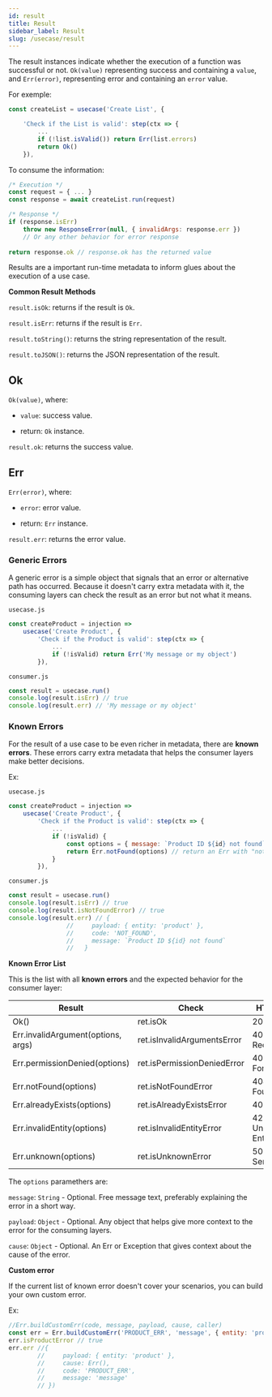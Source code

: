 ```yaml
---
id: result
title: Result
sidebar_label: Result
slug: /usecase/result
---
```


The result instances indicate whether the execution of a function was successful or not. `Ok(value)` representing success and containing a `value`, and `Err(error)`, representing error and containing an `error` value.

For exemple:
```js
const createList = usecase('Create List', {

    'Check if the List is valid': step(ctx => {
        ...
        if (!list.isValid()) return Err(list.errors)
        return Ok()
    }),
```

To consume the information:

```javascript
/* Execution */
const request = { ... }
const response = await createList.run(request)

/* Response */
if (response.isErr)
    throw new ResponseError(null, { invalidArgs: response.err }) 
    // Or any other behavior for error response
    
return response.ok // response.ok has the returned value
```

Results are a important run-time metadata to inform glues about the execution of a use case.

**Common Result Methods**

`result.isOk`: returns if the result is `Ok`.

`result.isErr`: returns if the result is `Err`.

`result.toString()`: returns the string representation of the result.

`result.toJSON()`: returns the JSON representation of the result.

## Ok

`Ok(value)`, where:

- `value`: success value.

- return: `Ok` instance.

`result.ok`: returns the success value.

## Err

`Err(error)`, where:

- `error`: error value.

- return: `Err` instance.

`result.err`: returns the error value.


### Generic Errors

A generic error is a simple object that signals that an error or alternative path has occurred. Because it doesn't carry extra metadata with it, the consuming layers can check the result as an error but not what it means.

`usecase.js`
``` js
const createProduct = injection =>
    usecase('Create Product', {
        'Check if the Product is valid': step(ctx => {
            ...
            if (!isValid) return Err('My message or my object')
        }),
```
`consumer.js`
``` js
const result = usecase.run()
console.log(result.isErr) // true
console.log(result.err) // 'My message or my object'
```

### Known Errors

For the result of a use case to be even richer in metadata, there are **known errors**. These errors carry extra metadata that helps the consumer layers make better decisions.

Ex:

`usecase.js`
``` js
const createProduct = injection =>
    usecase('Create Product', {
        'Check if the Product is valid': step(ctx => {
            ...
            if (!isValid) {
                const options = { message: `Product ID ${id} not found`, payload: { entity: 'product' } }
                return Err.notFound(options) // return an Err with "not found" code
            }
        }),
```

`consumer.js`
``` js
const result = usecase.run()
console.log(result.isErr) // true
console.log(result.isNotFoundError) // true
console.log(result.err) // {
                //     payload: { entity: 'product' },
                //     code: 'NOT_FOUND',
                //     message: `Product ID ${id} not found`
                //   }
```

**Known Error List**

This is the list with all **known errors** and the expected behavior for the consumer layer:

Result | Check | HTTP / REST | GraphQL (Apollo) | gRPC  |
-------|-------------|-------------|------------------|--------
Ok() | ret.isOk | 200 - Ok | | OK
Err.invalidArgument(options, args) | ret.isInvalidArgumentsError | 400 - Bad Request | BAD_USER_INPUT | INVALID_ARGUMENT
Err.permissionDenied(options) | ret.isPermissionDeniedError | 403 - Forbidden |  FORBIDDEN | PERMISSION_DENIED
Err.notFound(options) | ret.isNotFoundError | 404 - Not Found | (BAD_USER_INPUT) | NOT_FOUND
Err.alreadyExists(options) | ret.isAlreadyExistsError | 409 - Conflict | (BAD_USER_INPUT) | ALREADY_EXISTS
Err.invalidEntity(options) | ret.isInvalidEntityError | 422 - Unprocessable Entity | (BAD_USER_INPUT) | INVALID_ARGUMENT
Err.unknown(options) | ret.isUnknownError | 500 - Internal Server Error | INTERNAL_SERVER_ERROR | UNKNOWN / INTERNAL

The `options` paramethers are:

`message`: `String` - Optional. Free message text, preferably explaining the error in a short way.

`payload`: `Object` - Optional. Any object that helps give more context to the error for the consuming layers.

`cause`: `Object` - Optional. An Err or Exception that gives context about the cause of the error.


**Custom error**

If the current list of known error doesn't cover your scenarios, you can build your own custom error. 

Ex:
``` js
//Err.buildCustomErr(code, message, payload, cause, caller)
const err = Err.buildCustomErr('PRODUCT_ERR', 'message', { entity: 'product' }, Err(), 'Product')
err.isProductError // true
err.err //{
        //     payload: { entity: 'product' },
        //     cause: Err(),
        //     code: 'PRODUCT_ERR',
        //     message: 'message'
        // })
```
